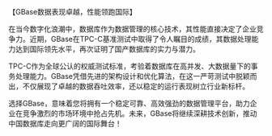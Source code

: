 【GBase数据表现卓越，性能领跑国际】

在当今数字化浪潮中，数据库作为数据管理的核心技术，其性能直接决定了企业竞争力。近期，GBase在TPC-C基准测试中取得了令人瞩目的成绩，其数据处理能力达到国际领先水平，再次证明了国产数据库的实力与潜力。

TPC-C作为全球公认的权威测试标准，考验着数据库在高并发、大数据量下的事务处理能力。GBase凭借先进的架构设计和优化算法，在这一严苛测试中脱颖而出，不仅展现了卓越的数据吞吐效率，还以稳定的运行表现树立行业新标杆。

选择GBase，意味着您将拥有一个稳定可靠、高效强劲的数据管理平台，助力企业在竞争激烈的市场环境中抢占先机。未来，GBase将继续深耕技术创新，推动中国数据库走向更广阔的国际舞台！